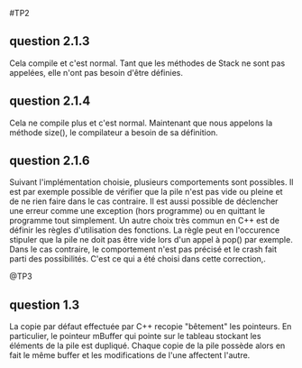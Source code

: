 #TP2

## question 2.1.3

Cela compile et c'est normal.
Tant que les méthodes de Stack ne sont pas appelées, elle n'ont pas besoin d'être définies.

## question 2.1.4

Cela ne compile plus et c'est normal.
Maintenant que nous appelons la méthode size(), le compilateur a besoin de sa définition.

## question 2.1.6

Suivant l'implémentation choisie, plusieurs comportements sont possibles.
Il est par exemple possible de vérifier que la pile n'est pas vide ou pleine et de ne rien faire dans le cas contraire.
Il est aussi possible de déclencher une erreur comme une exception (hors programme) ou en quittant le programme tout simplement.
Un autre choix très commun en C++ est de définir les règles d'utilisation des fonctions.
La règle peut en l'occurence stipuler que la pile ne doit pas être vide lors d'un appel à pop() par exemple.
Dans le cas contraire, le comportement n'est pas précisé et le crash fait parti des possibilités.
C'est ce qui a été choisi dans cette correction,\.

@TP3

## question 1.3

La copie par défaut effectuée par C++ recopie "bêtement" les pointeurs.
En particulier, le pointeur mBuffer qui pointe sur le tableau stockant les éléments de la pile est dupliqué.
Chaque copie de la pile possède alors en fait le même buffer et les modifications de l'une affectent l'autre.
